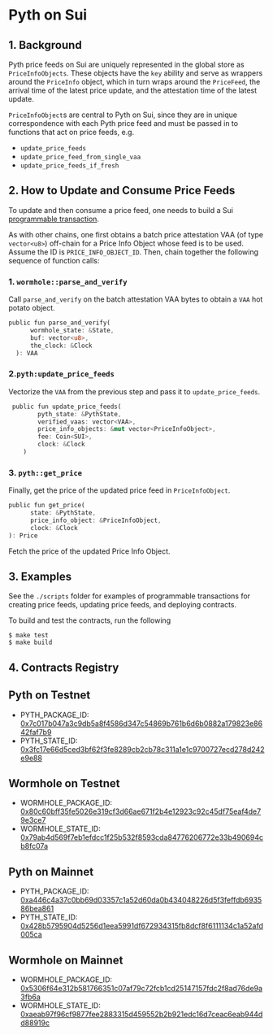 # Pyth on Sui

## 1. Background

Pyth price feeds on Sui are uniquely represented in the global store as `PriceInfoObjects`. These objects have the `key` ability and serve as wrappers around the `PriceInfo` object, which in turn wraps around the `PriceFeed`, the arrival time of the latest price update, and the attestation time of the latest update.

`PriceInfoObject`s are central to Pyth on Sui, since they are in unique correspondence with each Pyth price feed and must be passed in to functions that act on price feeds, e.g.

- `update_price_feeds`
- `update_price_feed_from_single_vaa`
- `update_price_feeds_if_fresh`

## 2. How to Update and Consume Price Feeds

To update and then consume a price feed, one needs to build a Sui [programmable transaction](https://docs.sui.io/build/prog-trans-ts-sdk).

As with other chains, one first obtains a batch price attestation VAA (of type `vector<u8>`) off-chain for a Price Info Object whose feed is to be used. Assume the ID is `PRICE_INFO_OBJECT_ID`. Then, chain together the following sequence of function calls:

### 1. `wormhole::parse_and_verify`

Call `parse_and_verify` on the batch attestation VAA bytes to obtain a `VAA` hot potato object.

```Rust
public fun parse_and_verify(
      wormhole_state: &State,
      buf: vector<u8>,
      the_clock: &Clock
  ): VAA
```

### 2.`pyth:update_price_feeds`

Vectorize the `VAA` from the previous step and pass it to `update_price_feeds`.

```Rust
 public fun update_price_feeds(
        pyth_state: &PythState,
        verified_vaas: vector<VAA>,
        price_info_objects: &mut vector<PriceInfoObject>,
        fee: Coin<SUI>,
        clock: &Clock
    )
```

### 3. `pyth::get_price`

Finally, get the price of the updated price feed in `PriceInfoObject`.

```Rust
public fun get_price(
      state: &PythState,
      price_info_object: &PriceInfoObject,
      clock: &Clock
): Price
```

Fetch the price of the updated Price Info Object.

## 3. Examples

See the `./scripts` folder for examples of programmable transactions for creating price feeds, updating price feeds, and deploying contracts.

To build and test the contracts, run the following

```
$ make test
$ make build
```

## 4. Contracts Registry

## Pyth on Testnet

- PYTH_PACKAGE_ID: [0x7c017b047a3c9db5a8f4586d347c54869b761b6d6b0882a179823e8642faf7b9](https://explorer.sui.io/object/0x7c017b047a3c9db5a8f4586d347c54869b761b6d6b0882a179823e8642faf7b9)
- PYTH_STATE_ID: [0x3fc17e66d5ced3bf62f3fe8289cb2cb78c311a1e1c9700727ecd278d242e9e88](https://explorer.sui.io/object/0x3fc17e66d5ced3bf62f3fe8289cb2cb78c311a1e1c9700727ecd278d242e9e88)

## Wormhole on Testnet

- WORMHOLE_PACKAGE_ID: [0x80c60bff35fe5026e319cf3d66ae671f2b4e12923c92c45df75eaf4de79e3ce7](https://explorer.sui.io/object/0x80c60bff35fe5026e319cf3d66ae671f2b4e12923c92c45df75eaf4de79e3ce7)
- WORMHOLE_STATE_ID: [0x79ab4d569f7eb1efdcc1f25b532f8593cda84776206772e33b490694cb8fc07a](https://explorer.sui.io/object/0x79ab4d569f7eb1efdcc1f25b532f8593cda84776206772e33b490694cb8fc07a)

## Pyth on Mainnet

- PYTH_PACKAGE_ID: [0xa446c4a37c0bb69d03357c1a52d60da0b434048226d5f3feffdb693586bea861](https://explorer.sui.io/object/0xa446c4a37c0bb69d03357c1a52d60da0b434048226d5f3feffdb693586bea861?network=https%3A%2F%2Ffullnode.mainnet.sui.io%3A443)
- PYTH_STATE_ID: [0x428b5795904d5256d1eea5991df672934315fb8dcf8f6111134c1a52afd005ca](https://explorer.sui.io/object/0x428b5795904d5256d1eea5991df672934315fb8dcf8f6111134c1a52afd005ca?network=https%3A%2F%2Ffullnode.mainnet.sui.io%3A443)

## Wormhole on Mainnet

- WORMHOLE_PACKAGE_ID: [0x5306f64e312b581766351c07af79c72fcb1cd25147157fdc2f8ad76de9a3fb6a](https://explorer.sui.io/object/0x5306f64e312b581766351c07af79c72fcb1cd25147157fdc2f8ad76de9a3fb6a)
- WORMHOLE_STATE_ID: [0xaeab97f96cf9877fee2883315d459552b2b921edc16d7ceac6eab944dd88919c](https://explorer.sui.io/object/0xaeab97f96cf9877fee2883315d459552b2b921edc16d7ceac6eab944dd88919c)
